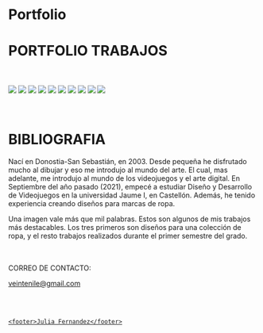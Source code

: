 # Portfolio
<html>
  <head> 
    <link rel="stylesheet" type="text/css" href="FernandezBermejoJuliaP2.css">
  <head>
<body>
    <h1 id="port">PORTFOLIO TRABAJOS</h1>
<br>
<br>
<div id="foto">
    <a href="1.png"><img src="1.png"></a>
    <a href="2.png"><img src="2.png"></a>
    <a href="3.png"><img src="3.png"></a>
    <a href="4.jpg"><img src="4.jpg"></a>
    <a href="5.jpg"><img src="5.jpg"></a>
    <a href="6.jpg"><img src="6.jpg"></a>
    <a href="7.jpg"><img src="7.jpg"></a>
    <a href="8.jpg"><img src="8.jpg"></a>
    <a href="9.jpg"><img src="9.jpg"></a>
    <a href="10.jpg"><img src="10.jpg"></a>
</div>

<br>
<br>


<h1>BIBLIOGRAFIA</h1>
<p>  Nací en Donostia-San Sebastián, en 2003. Desde pequeña he disfrutado mucho al dibujar y eso me introdujo al mundo del arte. El cual,  mas adelante,  me introdujo al mundo de los videojuegos y el arte digital. En Septiembre del año pasado (2021), empecé a estudiar Diseño y Desarrollo de Videojuegos en la universidad Jaume I,  en Castellón. Además, he tenido experiencia creando diseños para marcas de ropa.
</p>
<p> Una imagen vale más que mil palabras. Estos son algunos de mis trabajos más destacables. Los tres primeros son diseños para una colección de ropa, y el resto trabajos realizados durante el primer semestre del grado.</p>

<br>
<br>

<div id="correo">CORREO DE CONTACTO:
    <a href="*"><p>veintenile@gmail.com</p>
</div>

</body>

<br>
<br>

    <footer>Julia Fernandez</footer>
</html>
